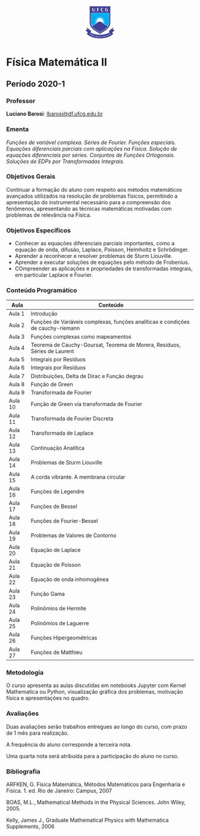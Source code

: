 
# <p align="center"> <img src="./IMAGES/Logo-UFCG.png" width="80" ></p>

# Física Matemática II
## Período 2020-1

### Professor
**Luciano Barosi**: lbarosi@df.ufcg.edu.br


### Ementa

*Funções de variável complexa. Séries de Fourier. Funções especiais. Equações diferenciais parciais com aplicações na Física. Solução de equações diferenciais por séries. Conjuntos de Funções Ortogonais. Soluções de EDPs por Transformadas Integrais.*

### Objetivos Gerais

Continuar a formação do aluno com respeito aos métodos matemáticos avançados utilizados na resolução de problemas físicos, permitindo a apresentação do instrumental necessário para a compreensão dos fenômenos, apresentando as técnicas matemáticas motivadas com problemas de relevância na Física.

### Objetivos Específicos

- Conhecer as equações diferenciais parciais importantes, como a equação de onda, difusão, Laplace, Poisson, Helmholtz e Schrödinger.
- Aprender a reconhecer e resolver problemas de Sturm Liouville.
- Aprender a executar soluções de equações pelo método de Frobenius.
- COmpreender as aplicações e propriedades de transformadas integrais, em particular Laplace e Fourier.


### Conteúdo Programático

| Aula | Conteúdo |
|------|----------|
| Aula 1 |  Introdução |
| Aula 2 | Funções de Variáveis complexas, funções analíticas e condições de cauchy-riemann |
| Aula 3 | Funções complexas como mapeamentos |
| Aula 4 | Teorema de Cauchy-Goursat, Teorema de Morera, Resíduos, Séries de Laurent |
| Aula 5 | Integrais por Resíduos |
| Aula 6 | Integrais por Resíduos |
| Aula 7 | Distribuições, Delta de Dirac e Função degrau |
| Aula 8 | Função de Green |
| Aula 9 | Transformada de Fourier |
| Aula 10 | Função de Green via transformada de Fourier |
| Aula 11 | Transformada de Fourier Discreta |
| Aula 12 | Transformada de Laplace |
| Aula 13 | Continuação Analítica |
| Aula 14 | Problemas de Sturm Liouville |
| Aula 15 | A corda vibrante. A membrana circular |
| Aula 16 | Funções de Legendre |
| Aula 17 | Funções de Bessel |
| Aula 18 | Funções de Fourier-Bessel |
| Aula 19 | Problemas de Valores de Contorno |
| Aula 20 | Equação de Laplace |
| Aula 21 | Equação de Poisson |
| Aula 22 | Equação de onda inhomogênea |
| Aula 23 | Função Gama |
| Aula 24 | Polinômios de Hermite |
| Aula 25 | Polinômios de Laguerre |
| Aula 26 | Funções Hipergeométricas |
| Aula 27 | Funções de Matthieu |

### Metodologia

O curso apresenta as aulas discutidas em notebooks Jupyter com Kernel Mathematica ou Python, visualização gráfica dos problemas, motivação física e apresentações no quadro.

### Avaliações

Duas avaliações serão trabalhos entregues ao longo do curso, com prazo de 1 mês para realização.

A frequência do aluno corresponde a terceira nota.

Uma quarta nota será atribuída para a participação do aluno no curso.

### Bibliografia

ARFKEN, G. Física Matemática, Métodos Matemáticos para Engenharia e Física. 1. ed. Rio de Janeiro: Campus, 2007

BOAS, M.L., Mathematical Methods in the Physical Sciences. John Wiley, 2005.

Kelly, James J., Graduate Mathematical Physics with Mathematica Supplements,  2006
